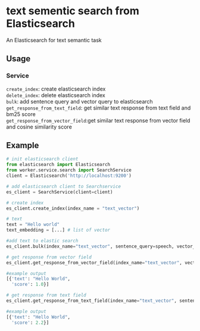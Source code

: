 # text sementic search from Elasticsearch
An Elasticsearch for text semantic task

## Usage
### Service
`create_index`: create elasticsearch index\
`delete_index`: delete elasticsearch index\
`bulk`: add sentence query and vector query to elasticsearch\
`get_response_from_text_field`: get similar text response from text field and bm25 score\
`get_response_from_vector_field`:get similar text response from vector field and cosine similarity score

## Example
```python
# init elasticsearch client
from elasticsearch import Elasticsearch
from worker.service.search import SearchService
client = Elasticsearch('http://localhost:9200')

# add elasticsearch client to Searchservice
es_client = SearchService(client=client)

# create index
es_client.create_index(index_name = "text_vector")

# text
text = "Hello world"
text_embedding = [...] # list of vector

#add text to elastic search
es_client.bulk(index_name="text_vector", sentence_query=speech, vector_query=vector_query)

# get response from vector field
es_client.get_response_from_vector_field(index_name="text_vector", vector_query=vector_query)

#example output
[{'text': "Hello World",
  'score': 1.0}]

# get response from text field
es_client.get_response_from_text_field(index_name="text_vector", sentence_query=speechs[0])

#example output
[{'text': "Hello World",
  'score': 2.2}]
```